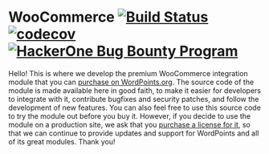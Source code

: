 # WooCommerce [![Build Status](https://travis-ci.org/WordPoints/woocommerce.svg?branch=develop)](https://travis-ci.org/WordPoints/woocommerce) [![codecov](https://codecov.io/gh/WordPoints/woocommerce/branch/master/graph/badge.svg)](https://codecov.io/gh/WordPoints/woocommerce) [![HackerOne Bug Bounty Program](https://img.shields.io/badge/security-HackerOne-blue.svg)](https://hackerone.com/wordpoints)

Hello! This is where we develop the premium WooCommerce integration module that you can [purchase on WordPoints.org](https://wordpoints.org/modules/woocommerce/). The source code of the module is made available here in good faith, to make it easier for developers to integrate with it, contribute bugfixes and security patches, and follow the development of new features. You can also feel free to use this source code to try the module out before you buy it. However, if you decide to use the module on a production site, we ask that you [purchase a license for it](https://wordpoints.org/modules/woocommerce/), so that we can continue to provide updates and support for WordPoints and all of its great modules. Thank you!
